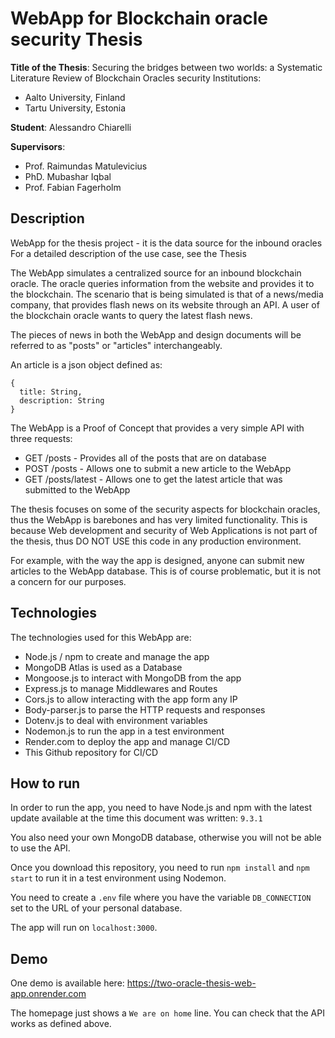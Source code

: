 # WebApp for Blockchain oracle security Thesis

**Title of the Thesis**: Securing the bridges between two worlds: a Systematic Literature Review of Blockchain Oracles security
Institutions:
- Aalto University, Finland
- Tartu University, Estonia

**Student**: Alessandro Chiarelli

**Supervisors**:
- Prof. Raimundas Matulevicius
- PhD. Mubashar Iqbal
- Prof. Fabian Fagerholm

## Description
WebApp for the thesis project - it is the data source for the inbound oracles
For a detailed description of the use case, see the Thesis

The WebApp simulates a centralized source for an inbound blockchain oracle.
The oracle queries information from the website and provides it to the blockchain.
The scenario that is being simulated is that of a news/media company, that provides
flash news on its website through an API. A user of the blockchain oracle wants
to query the latest flash news.

The pieces of news in both the WebApp and design documents will be referred to as
"posts" or "articles" interchangeably.

An article is a json object defined as:
```
{
  title: String,
  description: String
}
```

The WebApp is a Proof of Concept that provides a very simple API with three requests:
- GET /posts - Provides all of the posts that are on database
- POST /posts - Allows one to submit a new article to the WebApp
- GET /posts/latest - Allows one to get the latest article that was submitted to the WebApp

The thesis focuses on some of the security aspects for blockchain oracles, thus the WebApp
is barebones and has very limited functionality. This is because Web development and 
security of Web Applications is not part of the thesis, thus DO NOT USE this code in any
production environment.

For example, with the way the app is designed, anyone can submit new articles to the 
WebApp database. This is of course problematic, but it is not a concern for our 
purposes.

## Technologies

The technologies used for this WebApp are:
- Node.js / npm to create and manage the app
- MongoDB Atlas is used as a Database
- Mongoose.js to interact with MongoDB from the app
- Express.js to manage Middlewares and Routes
- Cors.js to allow interacting with the app form any IP
- Body-parser.js to parse the HTTP requests and responses
- Dotenv.js to deal with environment variables
- Nodemon.js to run the app in a test environment
- Render.com to deploy the app and manage CI/CD
- This Github repository for CI/CD

## How to run

In order to run the app, you need to have Node.js and npm with the latest update available
at the time this document was written: `9.3.1`

You also need your own MongoDB database, otherwise you will not be able to use the API.

Once you download this repository, you need to run `npm install` and `npm start` to run it
in a test environment using Nodemon.

You need to create a `.env` file where you have the variable `DB_CONNECTION` set to the 
URL of your personal database.

The app will run on `localhost:3000`.

## Demo

One demo is available here: https://two-oracle-thesis-web-app.onrender.com

The homepage just shows a `We are on home` line.
You can check that the API works as defined above.
